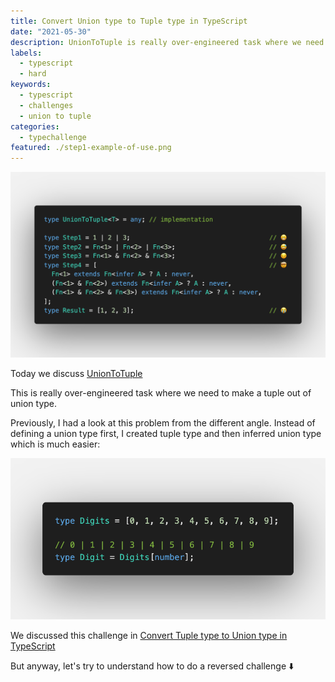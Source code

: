 ```yaml
---
title: Convert Union type to Tuple type in TypeScript
date: "2021-05-30"
description: UnionToTuple is really over-engineered task where we need to make a tuple out of a union type. Previously, I had a look at this problem from the different angle. Instead of defining a union type first, I created tuple type and then inferred union type which is much easier. But anyway, let's try to understand how to do a reversed challenge
labels:
  - typescript
  - hard
keywords:
  - typescript
  - challenges
  - union to tuple
categories:
  - typechallenge
featured: ./step1-example-of-use.png
---
```


![Example of UnionToTuple use](./step1-example-of-use.png)

Today we discuss [UnionToTuple](https://github.com/type-challenges/type-challenges/blob/master/questions/730-hard-union-to-tuple/README.md)

This is really over-engineered task where we need to make a tuple out of union type.

Previously, I had a look at this problem from the different angle. Instead of defining a union type first, I created tuple type and then inferred union type which is much easier:

![Reversed challenge](./step2-reversed-task.png)

We discussed this challenge in [Convert Tuple type to Union type in TypeScript](/2021-04-27-making-union-out-of-tuple/)

But anyway, let's try to understand how to do a reversed challenge ⬇️